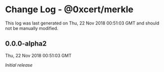 # Change Log - @0xcert/merkle

This log was last generated on Thu, 22 Nov 2018 00:51:03 GMT and should not be manually modified.

## 0.0.0-alpha2
Thu, 22 Nov 2018 00:51:03 GMT

*Initial release*

